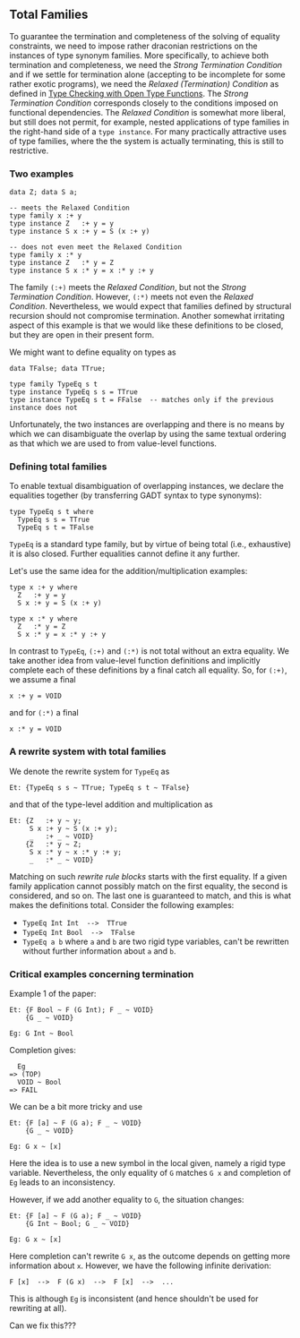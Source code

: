 ## Total Families



To guarantee the termination and completeness of the solving of equality constraints, we need to impose rather draconian restrictions on the instances of type synonym families.  More specifically, to achieve both termination and completeness, we need the *Strong Termination Condition* and if we settle for termination alone (accepting to be incomplete for some rather exotic programs), we need the *Relaxed (Termination) Condition* as defined in [
Type Checking with Open Type Functions](http://www.cse.unsw.edu.au/~chak/papers/tc-tfs.pdf).  The *Strong Termination Condition* corresponds closely to the conditions imposed on functional dependencies.  The *Relaxed Condition* is somewhat more liberal, but still does not permit, for example, nested applications of type families in the right-hand side of a `type instance`.  For many practically attractive uses of type families, where the the system is actually terminating, this is still to restrictive.


### Two examples


```wiki
data Z; data S a;

-- meets the Relaxed Condition
type family x :+ y
type instance Z   :+ y = y
type instance S x :+ y = S (x :+ y)

-- does not even meet the Relaxed Condition
type family x :* y
type instance Z   :* y = Z
type instance S x :* y = x :* y :+ y
```


The family `(:+)` meets the *Relaxed Condition*, but not the *Strong Termination Condition*.  However, `(:*)` meets not even the *Relaxed Condition*.  Nevertheless, we would expect that families defined by structural recursion should not compromise termination.  Another somewhat irritating aspect of this example is that we would like these definitions to be closed, but they are open in their present form.



We might want to define equality on types as


```wiki
data TFalse; data TTrue;

type family TypeEq s t
type instance TypeEq s s = TTrue
type instance TypeEq s t = FFalse  -- matches only if the previous instance does not
```


Unfortunately, the two instances are overlapping and there is no means by which we can disambiguate the overlap by using the same textual ordering as that which we are used to from value-level functions.


### Defining total families



To enable textual disambiguation of overlapping instances, we declare the equalities together (by transferring GADT syntax to type synonyms):


```wiki
type TypeEq s t where
  TypeEq s s = TTrue
  TypeEq s t = TFalse
```


`TypeEq` is a standard type family, but by virtue of being total (i.e., exhaustive) it is also closed.  Further equalities cannot define it any further.



Let's use the same idea for the addition/multiplication examples:


```wiki
type x :+ y where
  Z   :+ y = y
  S x :+ y = S (x :+ y)

type x :* y where
  Z   :* y = Z
  S x :* y = x :* y :+ y
```


In contrast to `TypeEq`, `(:+)` and `(:*)` is not total without an extra equality.  We take another idea from value-level function definitions and implicitly complete each of these definitions by a final catch all equality.  So, for `(:+)`, we assume a final


```wiki
x :+ y = VOID
```


and for `(:*)` a final


```wiki
x :* y = VOID
```

### A rewrite system with total families



We denote the rewrite system for `TypeEq` as


```wiki
Et: {TypeEq s s ~ TTrue; TypeEq s t ~ TFalse}
```


and that of the type-level addition and multiplication as


```wiki
Et: {Z   :+ y ~ y;
     S x :+ y ~ S (x :+ y); 
     _   :+ _ ~ VOID}
    {Z   :* y ~ Z; 
     S x :* y ~ x :* y :+ y; 
     _   :* _ ~ VOID}
```


Matching on such *rewrite rule blocks* starts with the first equality.  If a given family application cannot possibly match on the first equality, the second is considered, and so on.  The last one is guaranteed to match, and this is what makes the definitions total.  Consider the following examples:


- `TypeEq Int Int  -->  TTrue`
- `TypeEq Int Bool  -->  TFalse`
- `TypeEq a b` where `a` and `b` are two rigid type variables, can't be rewritten without further information about `a` and `b`.

### Critical examples concerning termination



Example 1 of the paper:


```wiki
Et: {F Bool ~ F (G Int); F _ ~ VOID}
    {G _ ~ VOID}

Eg: G Int ~ Bool
```


Completion gives:


```wiki
  Eg
=> (TOP)
  VOID ~ Bool
=> FAIL
```


We can be a bit more tricky and use


```wiki
Et: {F [a] ~ F (G a); F _ ~ VOID}
    {G _ ~ VOID}

Eg: G x ~ [x]
```


Here the idea is to use a new symbol in the local given, namely a rigid type variable.  Nevertheless, the only equality of `G` matches `G x` and completion of `Eg` leads to an inconsistency.



However, if we add another equality to `G`, the situation changes:


```wiki
Et: {F [a] ~ F (G a); F _ ~ VOID}
    {G Int ~ Bool; G _ ~ VOID}

Eg: G x ~ [x]
```


Here completion can't rewrite `G x`, as the outcome depends on getting more information about `x`.  However, we have the following infinite derivation:


```wiki
F [x]  -->  F (G x)  -->  F [x]  -->  ...
```


This is although `Eg` is inconsistent (and hence shouldn't be used for rewriting at all).



Can we fix this???


